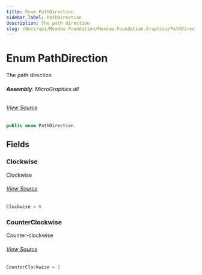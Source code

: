 ```yaml
---
title: Enum PathDirection
sidebar_label: PathDirection
description: The path direction
slug: /docs/api/Meadow.Foundation/Meadow.Foundation.Graphics/PathDirection
---
```

# Enum PathDirection
The path direction

###### **Assembly**: MicroGraphics.dll
###### [View Source](https://github.com/WildernessLabs/Meadow.Foundation.git/blob/develop/Source/Meadow.Foundation.Libraries_and_Frameworks/Graphics.MicroGraphics/Driver/GraphicsPath.cs#L11)
```csharp title="Declaration"
public enum PathDirection
```
## Fields
### Clockwise
Clockwise
###### [View Source](https://github.com/WildernessLabs/Meadow.Foundation.git/blob/develop/Source/Meadow.Foundation.Libraries_and_Frameworks/Graphics.MicroGraphics/Driver/GraphicsPath.cs#L16)
```csharp title="Declaration"
Clockwise = 0
```
### CounterClockwise
Counter-clockwise
###### [View Source](https://github.com/WildernessLabs/Meadow.Foundation.git/blob/develop/Source/Meadow.Foundation.Libraries_and_Frameworks/Graphics.MicroGraphics/Driver/GraphicsPath.cs#L20)
```csharp title="Declaration"
CounterClockwise = 1
```
